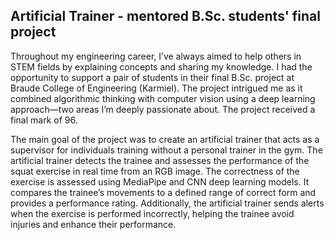 ## Artificial Trainer - mentored B.Sc. students' final project ##

Throughout my engineering career, I’ve always aimed to help others in STEM fields by explaining concepts and sharing my knowledge. I had the opportunity to support a pair of students in their final B.Sc. project at Braude College of Engineering (Karmiel). The project intrigued me as it combined algorithmic thinking with computer vision using a deep learning approach—two areas I’m deeply passionate about. The project received a final mark of 96.

The main goal of the project was to create an artificial trainer that acts as a supervisor for individuals training without a personal trainer in the gym. The artificial trainer detects the trainee and assesses the performance of the squat exercise in real time from an RGB image. The correctness of the exercise is assessed using MediaPipe and CNN deep learning models. It compares the trainee’s movements to a defined range of correct form and provides a performance rating. Additionally, the artificial trainer sends alerts when the exercise is performed incorrectly, helping the trainee avoid injuries and enhance their performance.

